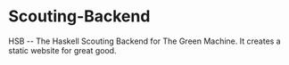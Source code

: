 Scouting-Backend
================

HSB -- The Haskell Scouting Backend for The Green Machine. It creates a static website for great good.
